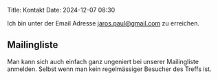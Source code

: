 Title: Kontakt
Date: 2024-12-07 08:30

Ich bin unter der Email Adresse <jaros.paul@gmail.com> zu erreichen.

## Mailingliste
Man kann sich auch einfach ganz ungeniert bei unserer Mailingliste anmelden. Selbst wenn man kein regelmässiger Besucher des Treffs ist.
<!-- Wer bereits Mitglied ist gelangt hier ins Archiv. -->

